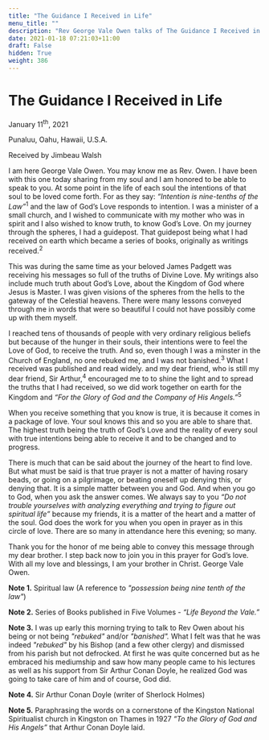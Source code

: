 ```yaml
---
title: "The Guidance I Received in Life"
menu_title: ""
description: "Rev George Vale Owen talks of The Guidance I Received in Life"
date: 2021-01-18 07:21:03+11:00
draft: False
hidden: True
weight: 386
---
```

# The Guidance I Received in Life

January 11<sup>th</sup>, 2021

Punaluu, Oahu, Hawaii, U.S.A.

Received by Jimbeau Walsh


I am here George Vale Owen. You may know me as Rev. Owen. I have been with this one today sharing from my soul and I am honored to be able to speak to you. At some point in the life of each soul the intentions of that soul to be loved come forth. For as they say: *“Intention is nine-tenths of the Law”*<sup>1</sup> and the law of God’s Love responds to intention. I was a minister of a small church, and I wished to communicate with my mother who was in spirit and I also wished to know truth, to know God’s Love. On my journey through the spheres, I had a guidepost. That guidepost being what I had received on earth which became a series of books, originally as writings received.<sup>2</sup>

This was during the same time as your beloved James Padgett was receiving his messages so full of the truths of Divine Love. My writings also include much truth about God’s Love, about the Kingdom of God where Jesus is Master. I was given visions of the spheres from the hells to the gateway of the Celestial heavens. There were many lessons conveyed through me in words that were so beautiful I could not have possibly come up with them myself.

I reached tens of thousands of people with very ordinary religious beliefs but because of the hunger in their souls, their intentions were to feel the Love of God, to receive the truth. And so, even though I was a minster in the Church of England, no one rebuked me, and I was not banished.<sup>3</sup> What I received was published and read widely. and my dear friend, who is still my dear friend, Sir Arthur,<sup>4</sup> encouraged me to to shine the light and to spread the truths that I had received, so we did work together on earth for the Kingdom and *“For the Glory of God and the Company of His Angels.”*<sup>5</sup>

When you receive something that you know is true, it is because it comes in a package of love. Your soul knows this and so you are able to share that. The highest truth being the truth of God’s Love and the reality of every soul with true intentions being able to receive it and to be changed and to progress.

There is much that can be said about the journey of the heart to find love. But what must be said is that true prayer is not a matter of having rosary beads, or going on a pilgrimage, or beating oneself up denying this, or denying that. It is a simple matter between you and God. And when you go to God, when you ask the answer comes. We always say to you *“Do not trouble yourselves with analyzing everything and trying to figure out spiritual life”* because my friends, it is a matter of the heart and a matter of the soul. God does the work for you when you open in prayer as in this circle of love. There are so many in attendance here this evening; so many.

Thank you for the honor of me being able to convey this message through my dear brother. I step back now to join you in this prayer for God’s love. With all my love and blessings, I am your brother in Christ. George Vale Owen.



**Note 1.**	Spiritual law (A reference to *"possession being nine tenth of the law"*) 

**Note 2.**	Series of Books published in Five Volumes - *“Life Beyond the Vale.”* 

**Note 3.** I was up early this morning trying to talk to Rev Owen about his being or not being *"rebuked"* and/or *"banished".*  What I felt was that he was indeed *"rebuked"* by his Bishop (and a few other clergy) and dismissed from his parish but not defrocked. At first he was quite concerned but as he embraced his mediumship and saw how many people came to his lectures as well as his support from Sir Arthur Conan Doyle, he realized God was going to take care of him and of course, God did.

**Note 4.**	Sir Arthur Conan Doyle (writer of Sherlock Holmes) 

**Note 5.**	Paraphrasing the words on a cornerstone of the Kingston National Spiritualist church in Kingston on Thames in 1927 *“To the Glory of God and His Angels”* that Arthur Conan Doyle laid. 

